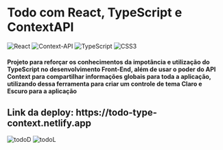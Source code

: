 <h1>Todo com React, TypeScript e ContextAPI</h1>

![React](https://img.shields.io/badge/react-%2320232a.svg?style=for-the-badge&logo=react&logoColor=%2361DAFB)
![Context-API](https://img.shields.io/badge/Context--Api-000000?style=for-the-badge&logo=react)
![TypeScript](https://img.shields.io/badge/typescript-%23007ACC.svg?style=for-the-badge&logo=typescript&logoColor=white)
![CSS3](https://img.shields.io/badge/css3-%231572B6.svg?style=for-the-badge&logo=css3&logoColor=white)

<h4>Projeto para reforçar os conhecimentos da impotância e utilização do TypeScript no desenvolvimento Front-End, além de usar o poder do API Context para compartilhar informações globais para toda a aplicação, utilizando dessa ferramenta para criar um controle de tema Claro e Escuro para a aplicação</h4>

<h2>Link da deploy: https://todo-type-context.netlify.app</h2>

<img src="https://i.ibb.co/Bj0V9x0/todoD.png" alt="todoD" border="0">
<img src="https://i.ibb.co/xGYqzNN/todoL.png" alt="todoL" border="0">
